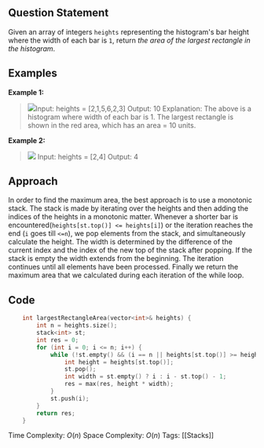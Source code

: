 ## Question Statement
Given an array of integers `heights` representing the histogram's bar height where the width of each bar is `1`, return _the area of the largest rectangle in the histogram_.
## Examples
**Example 1:**
>![](https://assets.leetcode.com/uploads/2021/01/04/histogram.jpg)Input: heights = [2,1,5,6,2,3]
>Output: 10
>Explanation: The above is a histogram where width of each bar is 1. The largest rectangle is shown in the red area, which has an area = 10 units.

**Example 2:**
>![](https://assets.leetcode.com/uploads/2021/01/04/histogram-1.jpg)
>Input: heights = [2,4]
>Output: 4
## Approach
In order to find the maximum area, the best approach is to use a monotonic stack. The stack is made by iterating over the heights and then adding the indices of the heights in a monotonic matter. Whenever a shorter bar is encountered(`heights[st.top()] <= heights[i]`) or the iteration reaches the end (`i` goes till `<=n`), we pop elements from the stack, and simultaneously calculate the height. The width is determined by the difference of the current index and the index of the new top of the stack after popping. If the stack is empty the width extends from the beginning. The iteration continues until all elements have been processed. Finally we return the maximum area that we calculated during each iteration of the while loop.
## Code
```cpp
    int largestRectangleArea(vector<int>& heights) {
        int n = heights.size();
        stack<int> st;
        int res = 0;
        for (int i = 0; i <= n; i++) {
            while (!st.empty() && (i == n || heights[st.top()] >= heights[i])) {
                int height = heights[st.top()];
                st.pop();
                int width = st.empty() ? i : i - st.top() - 1;
                res = max(res, height * width);
            }
            st.push(i);
        }
        return res;
    }
```
Time Complexity: $O(n)$
Space Complexity: $O(n)$
Tags: [[Stacks]]